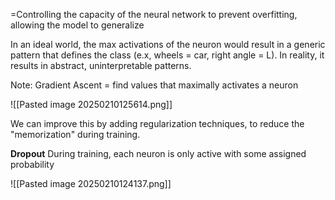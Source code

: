 =Controlling the capacity of the neural network to prevent overfitting, allowing the model to generalize

In an ideal world, the max activations of the neuron would result in a generic pattern that defines the class (e.x, wheels = car, right angle = L). In reality, it results in abstract, uninterpretable patterns.

Note: Gradient Ascent = find values that maximally activates a neuron

![[Pasted image 20250210125614.png]]

We can improve this by adding regularization techniques, to reduce the "memorization" during training.

**Dropout**
During training, each neuron is only active with some assigned probability

![[Pasted image 20250210124137.png]]

